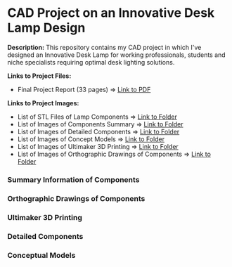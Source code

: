 # CAD Project on an Innovative Desk Lamp Design

**Description:**  This repository contains my CAD project in which I've designed an Innovative Desk Lamp for working professionals, students and niche specialists requiring optimal desk lighting solutions. 

**Links to Project Files:**
- Final Project Report (33 pages) => [Link to PDF](https://github.com/amoshnin/CAD-Innovative.Desk.Lamp.Design/blob/master/Final%20Project%20Report.pdf)

**Links to Project Images:**
- List of STL Files of Lamp Components => [Link to Folder](https://github.com/amoshnin/CAD-Innovative.Desk.Lamp.Design/tree/master/STL%20Components)
- List of Images of Components Summary => [Link to Folder](https://github.com/amoshnin/CAD-Innovative.Desk.Lamp.Design/tree/master/Images%20-%20Components%20Summary)
- List of Images of Detailed Components => [Link to Folder](https://github.com/amoshnin/CAD-Innovative.Desk.Lamp.Design/tree/master/Images%20-%20Detailed%20Components)
- List of Images of Concept Models => [Link to Folder](https://github.com/amoshnin/CAD-Innovative.Desk.Lamp.Design/tree/master/Images%20-%20Concept%20Models)
- List of Images of Ultimaker 3D Printing => [Link to Folder](https://github.com/amoshnin/CAD-Innovative.Desk.Lamp.Design/tree/master/Images%20-%20Ultimaker%203D%20Printing)
- List of Images of Orthographic Drawings of Components => [Link to Folder](https://github.com/amoshnin/CAD-Innovative.Desk.Lamp.Design/tree/master/Images%20-%20Orthographic%20Drawings%20of%20Components)

### Summary Information of Components
### Orthographic Drawings of Components
### Ultimaker 3D Printing
### Detailed Components
### Conceptual Models
